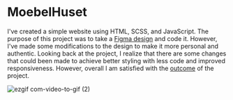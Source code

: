 # MoebelHuset
 
I've created a simple website using HTML, SCSS, and JavaScript. The purpose of this project was to take a [Figma design](https://www.uplabs.com/posts/furniture-website-design-ui-concept) and code it. However, I've made some modifications to the design to make it more personal and authentic. Looking back at the project, I realize that there are some changes that could been made to achieve better styling with less code and improved responsiveness. However, overall I am satisfied with the [outcome](https://mariangle.github.io/figma-design-clone/) of the project.

![ezgif com-video-to-gif (2)](https://user-images.githubusercontent.com/124585244/232174224-f280b012-350d-4523-b923-8c421c6c7718.gif)
